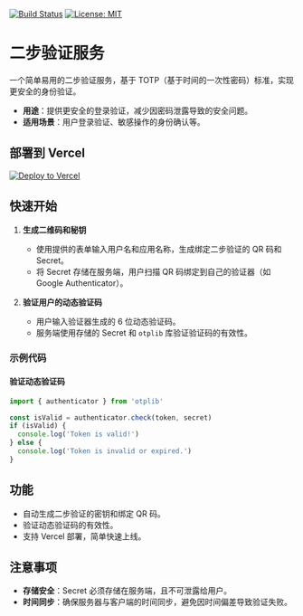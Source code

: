 [![Build Status](https://github.com/DavidKk/vercel-2fa/actions/workflows/coverage.workflow.yml/badge.svg)](https://github.com/DavidKk/vercel-2fa/actions/workflows/coverage.workflow.yml) [![License: MIT](https://img.shields.io/badge/License-MIT-yellow.svg)](https://opensource.org/licenses/MIT)

# 二步验证服务

一个简单易用的二步验证服务，基于 TOTP（基于时间的一次性密码）标准，实现更安全的身份验证。

- **用途**：提供更安全的登录验证，减少因密码泄露导致的安全问题。
- **适用场景**：用户登录验证、敏感操作的身份确认等。

## 部署到 Vercel

[![Deploy to Vercel](https://vercel.com/button)](https://vercel.com/new/clone?repository-url=https%3A%2F%2Fgithub.com%2FYourUsername%2Ftwo-factor-auth)

## 快速开始

1. **生成二维码和秘钥**

   - 使用提供的表单输入用户名和应用名称，生成绑定二步验证的 QR 码和 Secret。
   - 将 Secret 存储在服务端，用户扫描 QR 码绑定到自己的验证器（如 Google Authenticator）。

2. **验证用户的动态验证码**
   - 用户输入验证器生成的 6 位动态验证码。
   - 服务端使用存储的 Secret 和 `otplib` 库验证验证码的有效性。

### 示例代码

#### 验证动态验证码

```typescript
import { authenticator } from 'otplib'

const isValid = authenticator.check(token, secret)
if (isValid) {
  console.log('Token is valid!')
} else {
  console.log('Token is invalid or expired.')
}
```

## 功能

- 自动生成二步验证的密钥和绑定 QR 码。
- 验证动态验证码的有效性。
- 支持 Vercel 部署，简单快速上线。

## 注意事项

- **存储安全**：Secret 必须存储在服务端，且不可泄露给用户。
- **时间同步**：确保服务器与客户端的时间同步，避免因时间偏差导致验证失败。
